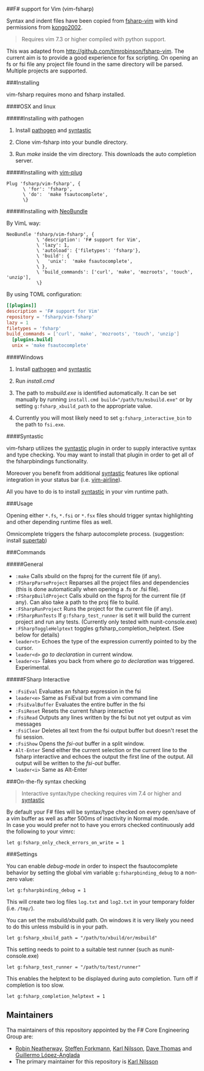 ##F# support for Vim (vim-fsharp)

Syntax and indent files have been copied from [fsharp-vim](http://github.com/kongo2002/fsharp-vim) with kind permissions from [kongo2002](https://github.com/kongo2002).

> Requires vim 7.3 or higher compiled with python support.

This was adapted from http://github.com/timrobinson/fsharp-vim. The current aim is to provide a good experience for fsx scripting. On opening an fs or fsi file any project file found in the same directory will be parsed. Multiple projects are supported.

###Installing

vim-fsharp requires mono and fsharp installed. 

####OSX and linux

#####Installing with pathogen

1. Install [pathogen][pathogen] and [syntastic][syntastic]

2. Clone vim-fsharp into your bundle directory.

2. Run *make* inside the vim directory. This downloads the auto completion server.

#####Installing with [vim-plug][vim-plug]

~~~.vim
Plug 'fsharp/vim-fsharp', {
      \ 'for': 'fsharp',
      \ 'do':  'make fsautocomplete',
      \}
~~~

#####Installing with [NeoBundle][NeoBundle]

By VimL way:
~~~.vim
NeoBundle 'fsharp/vim-fsharp', {
           \ 'description': 'F# support for Vim',
           \ 'lazy': 1,
           \ 'autoload': {'filetypes': 'fsharp'},
           \ 'build': {
           \   'unix':  'make fsautocomplete',
           \ },
           \ 'build_commands': ['curl', 'make', 'mozroots', 'touch', 'unzip'],
           \}
~~~

By using TOML configuration:
~~~.toml
[[plugins]]
description = 'F# support for Vim'
repository = 'fsharp/vim-fsharp'
lazy = 1
filetypes = 'fsharp'
build_commands = ['curl', 'make', 'mozroots', 'touch', 'unzip']
  [plugins.build]
  unix = 'make fsautocomplete'
~~~

####Windows

1. Install [pathogen][pathogen] and [syntastic][syntastic]

2. Run _install.cmd_

3. The path to _msbuild.exe_ is identified automatically. It can be set manually by running ``install.cmd build="/path/to/msbuild.exe"`` or by setting ``g:fsharp_xbuild_path`` to the appropriate value.

4. Currently you will most likely need to set ``g:fsharp_interactive_bin`` to the path to ``fsi.exe``.

####Syntastic

vim-fsharp utilizes the [syntastic][syntastic] plugin in order to
supply interactive syntax and type checking. You may want to install that plugin
in order to get all of the fsharpbindings functionality.

Moreover you benefit from additional [syntastic][syntastic] features like
optional integration in your status bar (i.e. [vim-airline][airline]).

All you have to do is to install [syntastic][syntastic] in your vim runtime path.

###Usage

Opening either `*.fs`, `*.fsi` or `*.fsx` files should trigger syntax highlighting and other depending runtime files as well.

Omnicomplete triggers the fsharp autocomplete process. (suggestion: install [supertab](https://github.com/ervandew/supertab))

###Commands

#####General
* `:make` Calls xbuild on the fsproj for the current file (if any).
* `:FSharpParseProject` Reparses all the project files and dependencies (this is done automatically when opening a .fs or .fsi file).
* `:FSharpBuildProject` Calls xbuild on the fsproj for the current file (if any). Can also take a path to the proj file to build.
* `:FSharpRunProject` Runs the project for the current file (if any). 
* `:FSharpRunTests` If `g:fsharp_test_runner` is set it will build the current project and run any tests. (Currently only tested with nunit-console.exe)
* `:FSharpToggleHelptext` toggles g:fsharp_completion_helptext. (See below for details) 
* `leader<t>` Echoes the type of the expression currently pointed to by the cursor.
* `leader<d>` _go to declaration_ in current window. 
* `leader<s>` Takes you back from where _go to declaration_ was triggered. Experimental.

#####FSharp Interactive
* `:FsiEval` Evaluates an fsharp expression in the fsi 
* `leader<e>` Same as FsiEval but from a vim command line 
* `:FsiEvalBuffer` Evaluates the entire buffer in the fsi 
* `:FsiReset` Resets the current fsharp interactive
* `:FsiRead` Outputs any lines written by the fsi but not yet output as vim messages 
* `:FsiClear` Deletes all text from the fsi output buffer but doesn't reset the fsi session. 
* `:FsiShow` Opens the _fsi-out_ buffer in a split window. 
* `Alt-Enter` Send either the current selection or the current line to the fsharp interactive and echoes the output the first line of the output. All output will be written to the _fsi-out_ buffer.
* `leader<i>` Same as Alt-Enter

###On-the-fly syntax checking

> Interactive syntax/type checking requires vim 7.4 or higher and [syntastic][syntastic]

By default your F# files will be syntax/type checked on every open/save of a vim buffer as well as after 500ms of inactivity in Normal mode.  
In case you would prefer not to have you errors checked continuously add the following to your vimrc:

~~~.vim
let g:fsharp_only_check_errors_on_write = 1
~~~

###Settings

You can enable *debug-mode* in order to inspect the fsautocomplete behavior by
setting the global vim variable `g:fsharpbinding_debug` to a non-zero value:

~~~.vim
let g:fsharpbinding_debug = 1
~~~

This will create two log files `log.txt` and `log2.txt` in your temporary folder
(i.e. `/tmp/`).

You can set the msbuild/xbuild path. On windows it is very likely you need to do this unless msbuild is in your path.

~~~.vim
let g:fsharp_xbuild_path = "/path/to/xbuild/or/msbuild"
~~~

This setting needs to point to a suitable test runner (such as nunit-console.exe)

~~~.vim
let g:fsharp_test_runner = "/path/to/test/runner"
~~~

This enables the helptext to be displayed during auto completion. Turn off if completion is too slow.

~~~.vim
let g:fsharp_completion_helptext = 1
~~~


[syntastic]: https://github.com/scrooloose/syntastic
[airline]: https://github.com/bling/vim-airline
[pathogen]: https://github.com/tpope/vim-pathogen
[vim-plug]: https://github.com/junegunn/vim-plug
[NeoBundle]: https://github.com/Shougo/neobundle.vim

Maintainers
-----------

Tha maintainers of this repository appointed by the F# Core Engineering Group are:

 - [Robin Neatherway](https://github.com/rneatherway), [Steffen Forkmann](http://github.com/forki), [Karl Nilsson](http://github.com/kjnilsson), [Dave Thomas](http://github.com/7sharp9) and [Guillermo López-Anglada](http://github.com/guillermooo)
 - The primary maintainer for this repository is [Karl Nilsson](http://github.com/kjnilsson)
